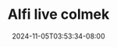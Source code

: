 --- 
title: "Alfi live colmek"
description: "   video bokep Alfi live colmek tiktok video full  "
date: 2024-11-05T03:53:34-08:00
file_code: "n2riow0merj7"
draft: false
cover: "4azhzsgt13uwvfl3.jpg"
tags: ["Alfi", "live", "colmek", "bokep-indo", "bokep-viral", "bokep-ig"]
length: 207
fld_id: "1483121"
foldername: "Alfi"
categories: ["Alfi"]
views: 0
---